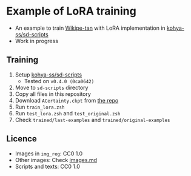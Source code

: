 
# Example of LoRA training

- An example to train [Wikipe-tan](https://en.wikipedia.org/wiki/Wikipedia:Wikipe-tan) with LoRA implementation in [kohya-ss/sd-scripts](https://github.com/kohya-ss/sd-scripts)
- Work in progress

## Training

1. Setup [kohya-ss/sd-scripts](https://github.com/kohya-ss/sd-scripts)
    - Tested on ``v0.4.0 (0ca0642)``
2. Move to ``sd-scripts`` directory
3. Copy all files in this repository
4. Download ``ACertainty.ckpt`` from [the repo](https://huggingface.co/JosephusCheung/ACertainty/blob/main/ACertainty.ckpt)
5. Run ``train_lora.zsh``
6. Run ``test_lora.zsh`` and ``test_original.zsh``
7. Check ``trained/last-examples`` and ``trained/original-examples``

## Licence

- Images in ``img_reg``: CC0 1.0
- Other images: Check [images.md](images.md)
- Scripts and texts: CC0 1.0
